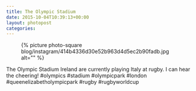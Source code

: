 ```yaml
---
title: The Olympic Stadium
date: 2015-10-04T10:39:13+00:00
layout: photopost
categories:
---
```


<figure class="photo photo--square">
  {% picture photo-square blog/instagram/414b4336d30e52b963d4d5ec2b90fadb.jpg alt="" %}
</figure>

The Olympic Stadium
Ireland are currently playing Italy at rugby. I can hear the cheering! #olympics #stadium #olympicpark #london #queenelizabetholympicpark #rugby #rugbyworldcup
